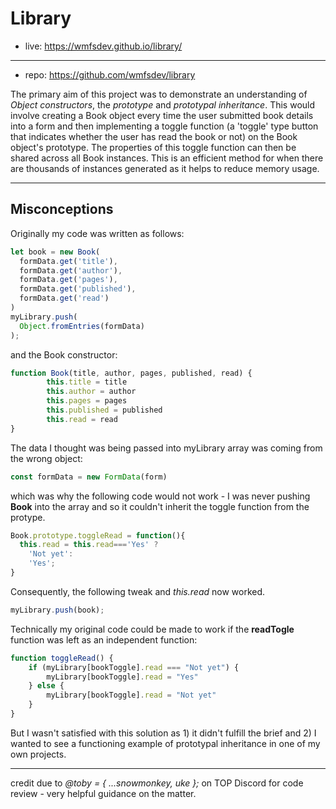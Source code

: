 # Library

+ live: https://wmfsdev.github.io/library/
___
+ repo: https://github.com/wmfsdev/library

The primary aim of this project was to demonstrate an understanding of *Object constructors*, the *prototype* and *prototypal inheritance*. This would involve creating a Book object every time the user submitted book details into a form and then implementing a toggle function (a 'toggle' type button that indicates whether the user has read the book or not) on the Book object's prototype. The properties of this toggle function can then be shared across all Book instances. This is an efficient method for when there are thousands of instances generated as it helps to reduce memory usage.
____

## Misconceptions

Originally my code was written as follows:

```js
let book = new Book(
  formData.get('title'), 
  formData.get('author'),
  formData.get('pages'),
  formData.get('published'),
  formData.get('read')
)
myLibrary.push(
  Object.fromEntries(formData)
);
```

and the Book constructor:

```js
function Book(title, author, pages, published, read) {
        this.title = title
        this.author = author
        this.pages = pages
        this.published = published
        this.read = read
}
```

The data I thought was being passed into myLibrary array was coming from the wrong object:

```js
const formData = new FormData(form)
```

which was why the following code would not work - I was never pushing **Book** into the array and so it couldn't inherit the toggle function from the protype.

```js
Book.prototype.toggleRead = function(){
  this.read = this.read==='Yes' ?
    'Not yet':
    'Yes';
}
```

Consequently, the following tweak and *this.read* now worked.

```js
myLibrary.push(book);
```

Technically my original code could be made to work if the **readTogle** function was left as an independent function:

```js
function toggleRead() {
    if (myLibrary[bookToggle].read === "Not yet") {
        myLibrary[bookToggle].read = "Yes"
    } else {
        myLibrary[bookToggle].read = "Not yet"
    }
}
```

But I wasn't satisfied with this solution as 1) it didn't fulfill the brief and 2) I wanted to see a functioning example of prototypal inheritance in one of my own projects.
___

credit due to *@toby = { ...snowmonkey, uke };* on TOP Discord for code review - very helpful guidance on the matter.